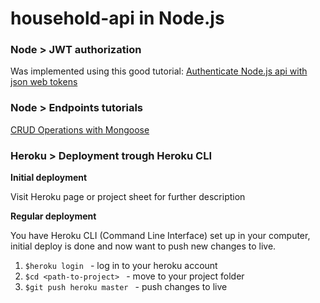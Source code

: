 # household-api in Node.js
### Node > JWT authorization
Was implemented using this good tutorial: [Authenticate Node.js api with json web tokens](https://scotch.io/tutorials/authenticate-a-node-js-api-with-json-web-tokens)

### Node > Endpoints tutorials
[CRUD Operations with Mongoose](https://coursework.vschool.io/mongoose-crud/)

### Heroku > Deployment trough Heroku CLI 
**Initial deployment**

Visit Heroku page or project sheet for further description

**Regular deployment**

You have Heroku CLI (Command Line Interface) set up in your computer, initial deploy is done and now want to push 
new changes to live. 


1. ```$heroku login ``` - log in to your heroku account 
2. ```$cd <path-to-project> ``` - move to your project folder 
3. ```$git push heroku master ``` - push changes to live 

